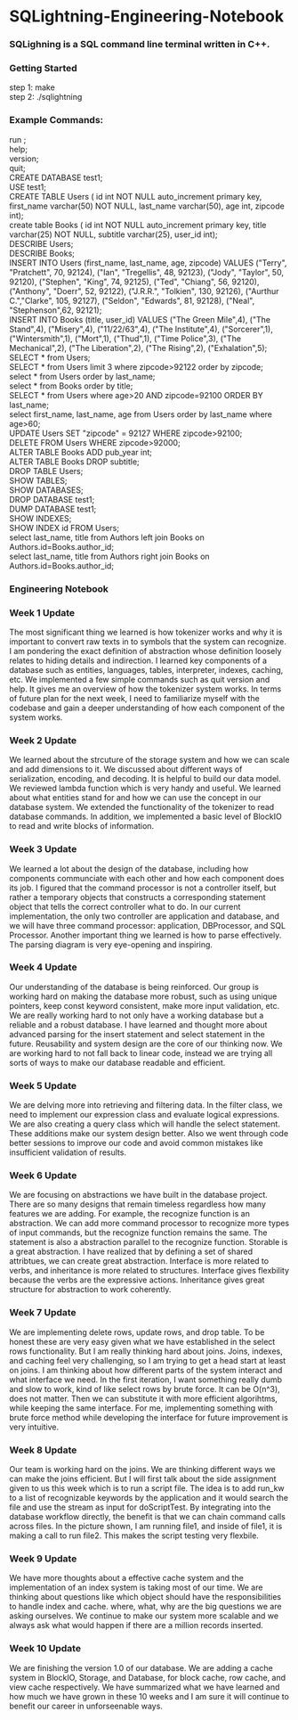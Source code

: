 # SQLightning-Engineering-Notebook

### SQLighning is a SQL command line terminal written in C++.


### Getting Started
step 1: make<br>
step 2: ./sqlightning<br>

### Example Commands:<br>
run <filename>;<br>
help;<br>
version;<br>
quit;<br>
CREATE DATABASE test1;<br>
USE test1;<br>
CREATE TABLE Users ( id int NOT NULL auto_increment primary key, first_name varchar(50) NOT NULL, last_name varchar(50), age int, zipcode int);<br>
create table Books ( id int NOT NULL auto_increment primary key, title varchar(25) NOT NULL, subtitle varchar(25), user_id int);<br>
DESCRIBE Users;<br>
DESCRIBE Books;<br>
INSERT INTO Users (first_name, last_name, age, zipcode) VALUES ("Terry",     "Pratchett", 70,  92124), ("Ian",       "Tregellis", 48,  92123), ("Jody",      "Taylor",    50,  92120), ("Stephen",   "King",      74,  92125), ("Ted",       "Chiang",    56,  92120), ("Anthony",   "Doerr",     52,  92122), ("J.R.R.",    "Tolkien",   130, 92126), ("Aurthur C.","Clarke",    105, 92127), ("Seldon",    "Edwards",   81,  92128), ("Neal",      "Stephenson",62,  92121);<br>
INSERT INTO Books (title, user_id) VALUES ("The Green Mile",4), ("The Stand",4), ("Misery",4), ("11/22/63",4), ("The Institute",4), ("Sorcerer",1), ("Wintersmith",1), ("Mort",1), ("Thud",1), ("Time Police",3), ("The Mechanical",2), ("The Liberation",2), ("The Rising",2), ("Exhalation",5);<br>
SELECT * from Users;<br>
SELECT * from Users  limit 3 where zipcode>92122 order by zipcode;<br>
select * from Users order by last_name;<br>
select * from Books order by title;<br>
SELECT * from Users where age>20 AND zipcode=92100 ORDER BY last_name;<br>
select first_name, last_name, age from Users order by last_name where age>60;<br>
UPDATE Users SET "zipcode" = 92127 WHERE zipcode>92100;<br>
DELETE FROM Users WHERE zipcode>92000;<br>
ALTER TABLE Books ADD  pub_year int;<br>
ALTER TABLE Books DROP subtitle;<br>
DROP TABLE Users;<br>
SHOW TABLES;<br>
SHOW DATABASES;<br>
DROP DATABASE test1;<br>
DUMP DATABASE test1;<br>
SHOW INDEXES;<br>
SHOW INDEX id FROM Users;<br>
select last_name, title from Authors left join Books on Authors.id=Books.author_id;<br>
select last_name, title from Authors right join Books on Authors.id=Books.author_id;<br>

### Engineering Notebook
  
### Week 1 Update
The most significant thing we learned is how tokenizer works and why it is important to convert raw texts in to symbols that the system can recognize. I am pondering the exact definition of abstraction whose definition loosely relates to hiding details and indirection. I learned key components of a database such as entities, languages, tables, interpreter, indexes, caching, etc. We implemented a few simple commands such as quit version and help. It gives me an overview of how the tokenizer system works. In terms of future plan for the next week, I need to familiarize myself with the codebase and gain a deeper understanding of how each component of the system works.

### Week 2 Update
We learned about the strcuture of the storage system and how we can scale and add dimensions to it. We discussed about different ways of serialization, encoding, and decoding. It is helpful to build our data model. We reviewed lambda function which is very handy and useful. We learned about what entities stand for and how we can use the concept in our database system. We extended the functionality of the tokenizer to read database commands. In addition, we implemented a basic level of BlockIO to read and write blocks of information.

### Week 3 Update
We learned a lot about the design of the database, including how components communciate with each other and how each component does its job. I figured that the command processor is not a controller itself, but rather a temporary objects that constructs a corresponding statement object that tells the correct controller what to do. In our current implementation, the only two controller are application and database, and we will have three command processor: application, DBProcessor, and SQL Processor. Another important thing we learned is how to parse effectively. The parsing diagram is very eye-opening and inspiring.

### Week 4 Update
Our understanding of the database is being reinforced. Our group is working hard on making the database more robust, such as using unique pointers, keep const keyword consistent, make more input validation, etc. We are really working hard to not only have a working database but a reliable and a robust database. I have learned and thought more about advanced parsing for the insert statement and select statement in the future. Reusability and system design are the core of our thinking now. We are working hard to not fall back to linear code, instead we are trying all sorts of ways to make our database readable and efficient.

### Week 5 Update
We are delving more into retrieving and filtering data. In the filter class, we need to implement our expression class and evaluate logical expressions. We are also creating a query class which will handle the select statement. These additions make our system design better. Also we went through code better sessions to improve our code and avoid common mistakes like insufficient validation of results.

### Week 6 Update
We are focusing on abstractions we have built in the database project. There are so many designs that remain timeless regardless how many features we are adding. For example, the recognize function is an abstraction. We can add more command processor to recognize more types of input commands, but the recognize function remains the same. The statement is also a abstraction parallel to the recognize function. Storable is a great abstraction. I have realized that by defining a set of shared attribtues, we can create great abstraction. Interface is more related to verbs, and inheritance is more related to structures. Interface gives flexbility because the verbs are the expressive actions. Inheritance gives great structure for abstraction to work coherently.

### Week 7 Update
We are implementing delete rows, update rows, and drop table. To be honest these are very easy given what we have established in the select rows functionality. But I am really thinking hard about joins. Joins, indexes, and caching feel very challenging, so I am trying to get a head start at least on joins. I am thinking about how different parts of the system interact and what interface we need. In the first iteration, I want something really dumb and slow to work, kind of like select rows by brute force. It can be O(n^3), does not matter. Then we can substitute it with more efficient algorihtms, while keeping the same interface. For me, implementing something with brute force method while developing the interface for future improvement is very intuitive.

### Week 8 Update
Our team is working hard on the joins. We are thinking different ways we can make the joins efficient. But I will first talk about the side assignment given to us this week which is to run a script file. The idea is to add run_kw to a list of recognizable keywords by the application and it would search the file and use the stream as input for doScriptTest. By integrating into the database workflow directly, the benefit is that we can chain command calls across files. In the picture shown, I am running file1, and inside of file1, it is making a call to run file2. This makes the script testing very flexbile.

### Week 9 Update
We have more thoughts about a effective cache system and the implementation of an index system is taking most of our time. We are thinking about questions like which object should have the responsibilities to handle index and cache. where, what, why are the big questions we are asking ourselves. We continue to make our system more scalable and we always ask what would happen if there are a million records inserted.

### Week 10 Update
We are finishing the version 1.0 of our database. We are adding a cache system in BlockIO, Storage, and Database, for block cache, row cache, and view cache respectively. We have summarized what we have learned and how much we have grown in these 10 weeks and I am sure it will continue to benefit our career in unforseenable ways.
